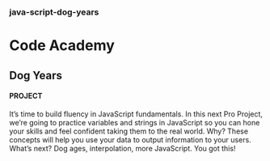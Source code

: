 ### java-script-dog-years

# Code Academy

## Dog Years
#### PROJECT 
It’s time to build fluency in JavaScript fundamentals. In this next Pro Project, 
we’re going to practice variables and strings in JavaScript so you can hone your 
skills and feel confident taking them to the real world. Why? These concepts
will help you use your data to output information to your users.
What’s next? Dog ages, interpolation, more JavaScript. You got this!
